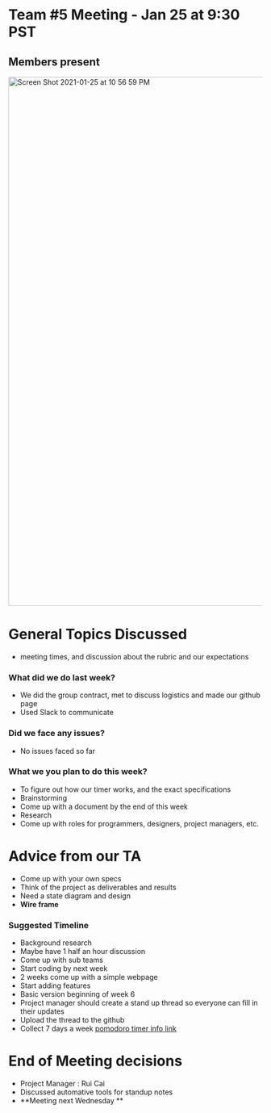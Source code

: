 # Team #5 Meeting - Jan 25 at 9:30 PST

## Members present
<img width="1049" alt="Screen Shot 2021-01-25 at 10 56 59 PM" src="https://user-images.githubusercontent.com/50184924/105806283-e5b0cb00-5f60-11eb-8960-7330027b8299.png">


# General Topics Discussed
- meeting times, and discussion about the rubric and our expectations 

### What did we do last week?
* We did the group contract, met to discuss logistics and made our github page
* Used Slack to communicate

### Did we face any issues? 
* No issues faced so far

### What we you plan to do this week?
* To figure out how our timer works, and the exact specifications
* Brainstorming
* Come up with a document by the end of this week 
* Research
* Come up with roles for programmers, designers, project managers, etc.
# Advice from our TA
* Come up with your own specs
* Think of the project as deliverables and results
* Need a state diagram and design
* **Wire frame**
### Suggested Timeline
* Background research
* Maybe have 1 half an hour discussion
* Come up with sub teams
* Start coding by next week
* 2 weeks come up with a simple webpage
* Start adding features
* Basic version beginning of week 6
* Project manager should create a stand up thread so everyone can fill in their updates
* Upload the thread to the github
* Collect 7 days a week 
[pomodoro timer info link](https://zapier.com/blog/best-pomodoro-apps/)

# End of Meeting decisions
* Project Manager : Rui Cai
* Discussed automative tools for standup notes
* **Meeting next Wednesday **
